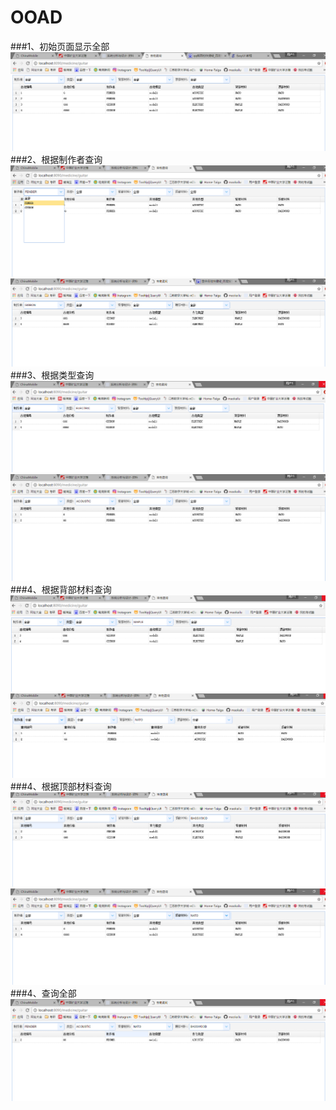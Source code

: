 ﻿# OOAD
###1、初始页面显示全部
![显示全部](image/initial.png) 
###2、根据制作者查询
![根据名称查询](image/builder1.png)   
![根据名称查询](image/builder2.png)  
###3、根据类型查询
![根据类型查询](image/type1.png) 
![根据类型查询](image/type2.png) 
###4、根据背部材料查询
![根据价格查询](image/backWood1.png) 
![根据价格查询](image/backWood2.png) 
###4、根据顶部材料查询
![根据价格查询](image/topWood1.png) 
![根据价格查询](image/topWood2.png) 
###4、查询全部
![根据价格查询](image/all.png)  
